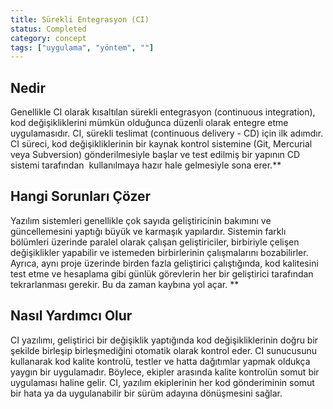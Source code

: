 ```yaml
---
title: Sürekli Entegrasyon (CI)
status: Completed
category: concept
tags: ["uygulama", "yöntem", ""]
---
```


## Nedir

Genellikle CI olarak kısaltılan sürekli entegrasyon (continuous integration), kod değişikliklerini mümkün olduğunca düzenli olarak entegre etme uygulamasıdır. 
CI, sürekli teslimat (continuous delivery - CD) için ilk adımdır. 
CI süreci, kod değişikliklerinin bir kaynak kontrol sistemine (Git, Mercurial veya Subversion) gönderilmesiyle başlar ve test edilmiş bir yapının CD sistemi tarafından  kullanılmaya hazır hale gelmesiyle sona erer.**

## Hangi Sorunları Çözer

Yazılım sistemleri genellikle çok sayıda geliştiricinin bakımını ve güncellemesini yaptığı büyük ve karmaşık yapılardır. Sistemin farklı bölümleri üzerinde paralel olarak çalışan geliştiriciler, birbiriyle çelişen değişiklikler yapabilir ve istemeden birbirlerinin çalışmalarını bozabilirler. 
Ayrıca, aynı proje üzerinde birden fazla geliştirici çalıştığında, kod kalitesini test etme ve hesaplama gibi günlük görevlerin her bir geliştirici tarafından tekrarlanması gerekir. Bu da zaman kaybına yol açar. **

## Nasıl Yardımcı Olur

CI yazılımı, geliştirici bir değişiklik yaptığında kod değişikliklerinin doğru bir şekilde birleşip birleşmediğini otomatik olarak kontrol eder. 
CI sunucusunu kullanarak kod kalite kontrolü, testler ve hatta dağıtımlar yapmak oldukça yaygın bir uygulamadır. 
Böylece, ekipler arasında kalite kontrolün somut bir uygulaması haline gelir. 
CI, yazılım ekiplerinin her kod gönderiminin somut bir hata ya da uygulanabilir bir sürüm adayına dönüşmesini sağlar.
